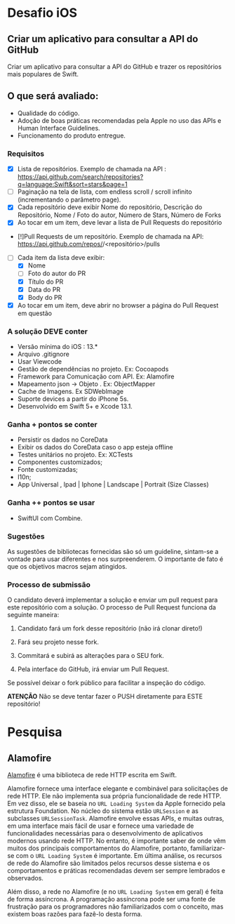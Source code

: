# Desafio iOS

## Criar um aplicativo para consultar a API do GitHub ##
Criar um aplicativo para consultar a API do GitHub e trazer os repositórios mais populares de Swift.

## O que será avaliado:
- Qualidade do código.
- Adoção de boas práticas recomendadas pela Apple no uso das APIs e Human Interface Guidelines.
- Funcionamento do produto entregue.

### Requisitos
- [X] Lista de repositórios. Exemplo de chamada na API : https://api.github.com/search/repositories?q=language:Swift&sort=stars&page=1    
- [ ] Paginação na tela de lista, com endless scroll / scroll infinito (incrementando o parâmetro page).    
- [X] Cada repositório deve exibir Nome do repositório, Descrição do Repositório, Nome / Foto do autor, Número de Stars, Número de Forks
- [X] Ao tocar em um item, deve levar a lista de Pull Requests do repositório

- [!]Pull Requests de um repositório. Exemplo de chamada na API: https://api.github.com/repos/<criador>/<repositório>/pulls
- [ ] Cada item da lista deve exibir:
    - [X] Nome
    - [ ] Foto do autor do PR
    - [X] Título do PR
    - [X] Data do PR
    - [X] Body do PR
- [X] Ao tocar em um item, deve abrir no browser a página do Pull Request em questão

### A solução DEVE conter
-    Versão mínima do iOS : 13.*
-    Arquivo .gitignore
-    Usar Viewcode
-    Gestão de dependências no projeto. Ex: Cocoapods
-    Framework para Comunicação com API. Ex: Alamofire
-    Mapeamento json -> Objeto . Ex: ObjectMapper
-    Cache de Imagens. Ex SDWebImage
-    Suporte devices a partir do iPhone 5s.
-    Desenvolvido em Swift 5+ e Xcode 13.1.

### **Ganha + pontos se conter** ###
-    Persistir os dados no CoreData
-    Exibir os dados do CoreData caso o app esteja offline
-    Testes unitários no projeto. Ex: XCTests
-    Componentes customizados;
-    Fonte customizadas;
-    l10n;
-    App Universal , Ipad | Iphone | Landscape | Portrait (Size Classes)

### **Ganha ++ pontos se usar** ###

-    SwiftUI com Combine.

### Sugestões ###
As sugestões de bibliotecas fornecidas são só um guideline, sintam-se a vontade para usar diferentes e nos surpreenderem. 
O importante de fato é que os objetivos macros sejam atingidos.

### Processo de submissão ###
O candidato deverá implementar a solução e enviar um pull request para este repositório com a solução.
O processo de Pull Request funciona da seguinte maneira:
1. Candidato fará um fork desse repositório (não irá clonar direto!)

2. Fará seu projeto nesse fork.

3. Commitará e subirá as alterações para o SEU fork.

4. Pela interface do GitHub, irá enviar um Pull Request.

Se possível deixar o fork público para facilitar a inspeção do código.

**ATENÇÃO**
Não se deve tentar fazer o PUSH diretamente para ESTE repositório!

# Pesquisa

## Alamofire

[Alamofire](https://github.com/Alamofire/Alamofire) é uma biblioteca de rede HTTP escrita em Swift.

Alamofire fornece uma interface elegante e combinável para solicitações de rede HTTP.
Ele não implementa sua própria funcionalidade de rede HTTP.
Em vez disso, ele se baseia no `URL Loading System` da Apple fornecido pela estrutura Foundation.
No núcleo do sistema estão `URLSession` e as subclasses `URLSessionTask`.
Alamofire envolve essas APIs, e muitas outras, em uma interface mais fácil de usar e fornece uma variedade de funcionalidades necessárias para o desenvolvimento de aplicativos modernos usando rede HTTP.
No entanto, é importante saber de onde vêm muitos dos principais comportamentos do Alamofire, portanto, familiarizar-se com o `URL Loading System` é importante.
Em última análise, os recursos de rede do Alamofire são limitados pelos recursos desse sistema e os comportamentos e práticas recomendadas devem ser sempre lembrados e observados.

Além disso, a rede no Alamofire (e no `URL Loading System` em geral) é feita de forma assíncrona.
A programação assíncrona pode ser uma fonte de frustração para os programadores não familiarizados com o conceito, mas existem boas razões para fazê-lo desta forma.
